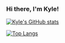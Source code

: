 ### Hi there, I'm Kyle!

[![Kyle's GitHub stats](https://github-readme-stats.vercel.app/api?username=Phytolizer&theme=gruvbox&show_icons=true)](https://github.com/anuraghazra/github-readme-stats)

[![Top Langs](https://github-readme-stats.vercel.app/api/top-langs/?username=Phytolizer&theme=gruvbox&show_icons=true&exclude_repo=Obsidian&layout=compact&langs_count=10&size_weight=0.25&count_weight=0.75)](https://github.com/anuraghazra/github-readme-stats)
